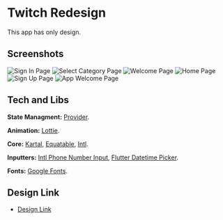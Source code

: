 
# Twitch Redesign

This app has only design.
## Screenshots

![Sign In Page](https://user-images.githubusercontent.com/85996021/193614397-ba061f67-001e-4b5d-9cf1-54bade7c11e6.jpg)
![Select Category Page](https://user-images.githubusercontent.com/85996021/193614442-6b13390d-17a0-49be-a272-c243dbe0da9e.jpg)
![Welcome Page](https://user-images.githubusercontent.com/85996021/193614437-e3bf8eee-0a2d-43ac-a1a9-87067086b3bb.jpg)
![Home Page](https://user-images.githubusercontent.com/85996021/193614421-9d0bb659-0da7-4b32-b326-15d9a70b9bd5.jpg)
![Sign Up Page](https://user-images.githubusercontent.com/85996021/193615486-c5925cfa-29d0-4a5e-aca2-98ab9b396b0d.jpg)
![App Welcome Page](https://user-images.githubusercontent.com/85996021/193614418-8e4d7aaf-c1df-428e-aac4-2e36302c5734.jpg)
## Tech and Libs

**State Managment:** [Provider](https://pub.dev/packages/provider).

**Animation:** [Lottie](https://pub.dev/packages/lottie).

**Core:** [Kartal](https://pub.dev/packages/kartal), [Equatable](https://pub.dev/packages/equatable), [Intl](https://pub.dev/packages/intl).

**Inputters:** [Intl Phone Number Input](https://pub.dev/packages/intl_phone_number_input), [Flutter Datetime Picker](https://pub.dev/packages/flutter_datetime_picker).

**Fonts:** [Google Fonts](https://pub.dev/packages/google_fonts).



## Design Link

- [Design Link](https://www.uplabs.com/posts/twitch-app-redesign-afd6be2b-706e-4c7e-9a1b-aa57edb1154e)